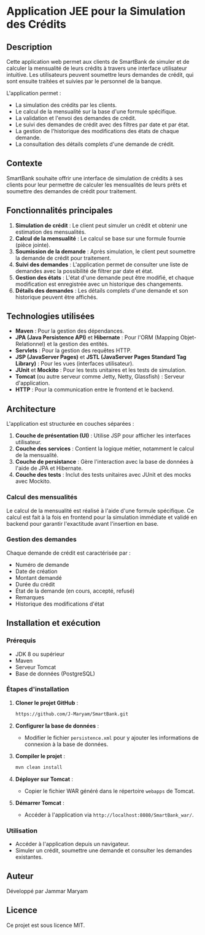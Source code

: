# Application JEE pour la Simulation des Crédits

## Description
Cette application web permet aux clients de SmartBank de simuler et de calculer la mensualité de leurs crédits à travers une interface utilisateur intuitive. Les utilisateurs peuvent soumettre leurs demandes de crédit, qui sont ensuite traitées et suivies par le personnel de la banque.

L'application permet :
- La simulation des crédits par les clients.
- Le calcul de la mensualité sur la base d'une formule spécifique.
- La validation et l'envoi des demandes de crédit.
- Le suivi des demandes de crédit avec des filtres par date et par état.
- La gestion de l'historique des modifications des états de chaque demande.
- La consultation des détails complets d'une demande de crédit.

## Contexte
SmartBank souhaite offrir une interface de simulation de crédits à ses clients pour leur permettre de calculer les mensualités de leurs prêts et soumettre des demandes de crédit pour traitement.

## Fonctionnalités principales
1. **Simulation de crédit** : Le client peut simuler un crédit et obtenir une estimation des mensualités.
2. **Calcul de la mensualité** : Le calcul se base sur une formule fournie (pièce jointe).
3. **Soumission de la demande** : Après simulation, le client peut soumettre la demande de crédit pour traitement.
4. **Suivi des demandes** : L'application permet de consulter une liste de demandes avec la possibilité de filtrer par date et état.
5. **Gestion des états** : L'état d'une demande peut être modifié, et chaque modification est enregistrée avec un historique des changements.
6. **Détails des demandes** : Les détails complets d'une demande et son historique peuvent être affichés.

## Technologies utilisées
- **Maven** : Pour la gestion des dépendances.
- **JPA (Java Persistence API)** et **Hibernate** : Pour l'ORM (Mapping Objet-Relationnel) et la gestion des entités.
- **Servlets** : Pour la gestion des requêtes HTTP.
- **JSP (JavaServer Pages)** et **JSTL (JavaServer Pages Standard Tag Library)** : Pour les vues (interfaces utilisateur).
- **JUnit** et **Mockito** : Pour les tests unitaires et les tests de simulation.
- **Tomcat** (ou autre serveur comme Jetty, Netty, Glassfish) : Serveur d'application.
- **HTTP** : Pour la communication entre le frontend et le backend.
  
## Architecture
L'application est structurée en couches séparées :
1. **Couche de présentation (UI)** : Utilise JSP pour afficher les interfaces utilisateur.
2. **Couche des services** : Contient la logique métier, notamment le calcul de la mensualité.
3. **Couche de persistance** : Gère l'interaction avec la base de données à l'aide de JPA et Hibernate.
4. **Couche des tests** : Inclut des tests unitaires avec JUnit et des mocks avec Mockito.

### Calcul des mensualités
Le calcul de la mensualité est réalisé à l'aide d'une formule spécifique. Ce calcul est fait à la fois en frontend pour la simulation immédiate et validé en backend pour garantir l'exactitude avant l'insertion en base.

### Gestion des demandes
Chaque demande de crédit est caractérisée par :
- Numéro de demande
- Date de création
- Montant demandé
- Durée du crédit
- État de la demande (en cours, accepté, refusé)
- Remarques
- Historique des modifications d'état

## Installation et exécution

### Prérequis
- JDK 8 ou supérieur
- Maven
- Serveur Tomcat
- Base de données (PostgreSQL)

### Étapes d'installation
1. **Cloner le projet GitHub** :
   ```bash
   https://github.com/J-Maryam/SmartBank.git
   ```

2. **Configurer la base de données** :
   - Modifier le fichier `persistence.xml` pour y ajouter les informations de connexion à la base de données.

3. **Compiler le projet** :
   ```bash
   mvn clean install
   ```

4. **Déployer sur Tomcat** :
   - Copier le fichier WAR généré dans le répertoire `webapps` de Tomcat.

5. **Démarrer Tomcat** :
   - Accéder à l'application via `http://localhost:8080/SmartBank_war/`.

### Utilisation
- Accéder à l'application depuis un navigateur.
- Simuler un crédit, soumettre une demande et consulter les demandes existantes.

## Auteur
Développé par Jammar Maryam

## Licence
Ce projet est sous licence MIT.

